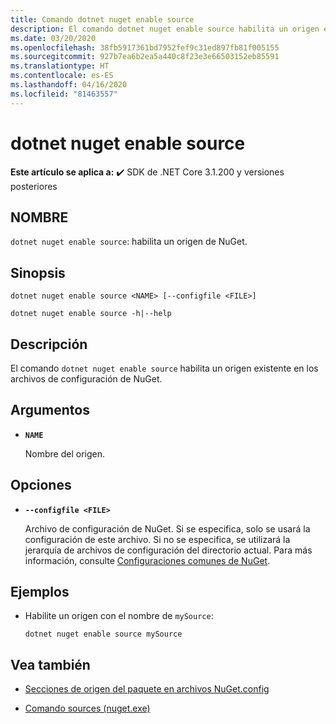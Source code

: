 ```yaml
---
title: Comando dotnet nuget enable source
description: El comando dotnet nuget enable source habilita un origen existente en los archivos de configuración de NuGet.
ms.date: 03/20/2020
ms.openlocfilehash: 38fb5917361bd7952fef9c31ed897fb81f005155
ms.sourcegitcommit: 927b7ea6b2ea5a440c8f23e3e66503152eb85591
ms.translationtype: HT
ms.contentlocale: es-ES
ms.lasthandoff: 04/16/2020
ms.locfileid: "81463557"
---
```

# <a name="dotnet-nuget-enable-source"></a>dotnet nuget enable source

**Este artículo se aplica a:** ✔️ SDK de .NET Core 3.1.200 y versiones posteriores

## <a name="name"></a>NOMBRE

`dotnet nuget enable source`: habilita un origen de NuGet.

## <a name="synopsis"></a>Sinopsis

```dotnetcli
dotnet nuget enable source <NAME> [--configfile <FILE>]

dotnet nuget enable source -h|--help
```

## <a name="description"></a>Descripción

El comando `dotnet nuget enable source` habilita un origen existente en los archivos de configuración de NuGet.

## <a name="arguments"></a>Argumentos

- **`NAME`**

  Nombre del origen.

## <a name="options"></a>Opciones

- **`--configfile <FILE>`**

  Archivo de configuración de NuGet. Si se especifica, solo se usará la configuración de este archivo. Si no se especifica, se utilizará la jerarquía de archivos de configuración del directorio actual. Para más información, consulte [Configuraciones comunes de NuGet](https://docs.microsoft.com/nuget/consume-packages/configuring-nuget-behavior).

## <a name="examples"></a>Ejemplos

- Habilite un origen con el nombre de `mySource`:

  ```dotnetcli
  dotnet nuget enable source mySource
  ```

## <a name="see-also"></a>Vea también

- [Secciones de origen del paquete en archivos NuGet.config](/nuget/reference/nuget-config-file#package-source-sections)

- [Comando sources (nuget.exe)](/nuget/reference/cli-reference/cli-ref-sources)
